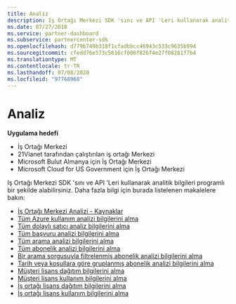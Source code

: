 ```yaml
---
title: Analiz
description: Iş Ortağı Merkezi SDK 'sını ve API 'Leri kullanarak analitik bilgileri programlı bir şekilde alabilirsiniz. Daha fazla bilgi için burada listelenen makalelere bakın.
ms.date: 07/27/2018
ms.service: partner-dashboard
ms.subservice: partnercenter-sdk
ms.openlocfilehash: d779b749b318f1cfadbbcc46943c533c9635b994
ms.sourcegitcommit: cfedd76e573c5616cf006f826f4e27f08281f7b4
ms.translationtype: MT
ms.contentlocale: tr-TR
ms.lasthandoff: 07/08/2020
ms.locfileid: "97768968"
---
```

# <a name="analytics"></a>Analiz

**Uygulama hedefi**

- İş Ortağı Merkezi
- 21Vianet tarafından çalıştırılan iş ortağı Merkezi
- Microsoft Bulut Almanya için İş Ortağı Merkezi
- Microsoft Cloud for US Government için İş Ortağı Merkezi

Iş Ortağı Merkezi SDK 'sını ve API 'Leri kullanarak analitik bilgileri programlı bir şekilde alabilirsiniz. Daha fazla bilgi için burada listelenen makalelere bakın:

- [İş Ortağı Merkezi Analizi - Kaynaklar](partner-center-analytics-resources.md)
- [Tüm Azure kullanım analizi bilgilerini alma](get-all-azure-usage-analytics.md)
- [Tüm dolaylı satıcı analiz bilgilerini alma](get-all-indirect-resellers-analytics.md)
- [Tüm başvuru analizi bilgilerini alma](get-all-referrals-analytics.md)
- [Tüm arama analizi bilgilerini alma](get-all-search-analytics.md)
- [Tüm abonelik analizi bilgilerini alma](get-all-subscription-analytics.md)
- [Bir arama sorgusuyla filtrelenmiş abonelik analizi bilgilerini alma](get-subscription-analytics-by-search-query.md)
- [Tarih veya koşullara göre gruplanmış abonelik analizi bilgilerini alma](get-subscription-analytics-grouped-by-dates-or-terms.md)
- [Müşteri lisans dağıtım bilgilerini alma](get-customer-licenses-deployment-information.md)
- [Müşteri lisans kullanım bilgilerini alma](get-customer-licenses-usage-information.md)
- [İş ortağı lisans dağıtım bilgilerini alma](get-partner-licenses-deployment-information.md)
- [İş ortağı lisans kullanım bilgilerini alma](get-partner-licenses-usage-information.md)
